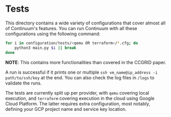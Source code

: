 # Tests
This directory contains a wide variety of configurations that cover almost all of Continuum's features. 
You can run Continuum with all these configurations using the following command:

```bash
for i in configuration/tests/<qemu OR terraform>/*.cfg; do
    python3 main.py $i || break
done
```

**NOTE**: This contains more functionalities than covered in the CCGRID paper.

A run is successful if it prints one or multiple `ssh vm_name@ip_address -i path/to/ssh/key` at the end.
You can also check the log files in `/logs` to validate the runs.

The tests are currently split up per provider, with `qemu` covering local execution, and `terraform` covering execution in the cloud using Google Cloud Platform. 
The latter requires extra configuration, most notably, defining your GCP project name and service key location.
